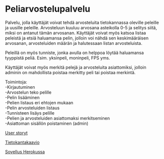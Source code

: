 # Peliarvostelupalvelu 

Palvelu, jolla käyttäjät voivat tehdä arvosteluita tietokannassa oleville peleille 
ja uusille peleille. Arvosteluun kuuluu arvosana asteikolla 0-5 
ja selitys siitä, miksi on antanut tämän arvosanan. Käyttäjät voivat myös
katsoa listaa peleistä ja etsiä haluamansa pelin, jolloin voi nähdä
sen keskimääräisen arvosanan, arvosteluiden määrän ja halutessaan 
listan arvosteluista.

Peleillä on myös tunniste, jonka avulla on helppoa löytää haluamansa 
tyyppistä peliä. Esim. yksinpeli, moninpeli, FPS yms.

Käyttäjät voivat myös merkitä pelejä ja arvosteluita asiattomiksi, jolloin
adminin on mahdollista poistaa merkitty peli tai poistaa merkintä.

Toimintoja:  
	-Kirjautuminen  
	-Arvostelun teko pelille  
	-Pelin lisääminen  
	-Pelien listaus eri ehtojen mukaan  
	-Pelin arvosteluiden listaus  
	-Tunnisteen lisäys pelille  
	-Pelien ja arvosteluiden asiattomaksi merkitseminen  
	-Asiattoman sisällön poistaminen (admin)  
	
[User storyt](https://github.com/Jeeses313/Peliarvostelupalvelu/blob/master/documentation/User%20storyt.md)

[Tietokantakaavio](https://github.com/Jeeses313/Peliarvostelupalvelu/blob/master/documentation/Peliarvostelupalvelu%20tietokantakaavio.png)

[Sovellus Herokussa](https://peliarvostelupalvelu.herokuapp.com/)